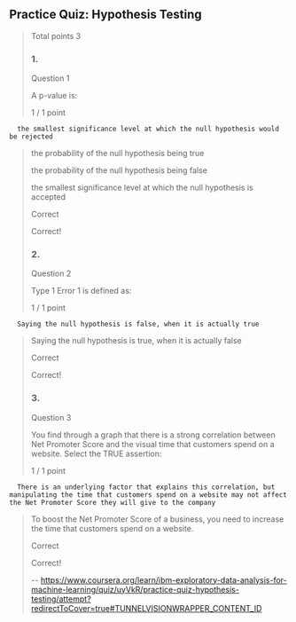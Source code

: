 ## Practice Quiz: Hypothesis Testing
> 
> Total points 3
> 
> ### 1.
> 
> Question 1
> 
> A p-value is:
> 
> 1 / 1 point
> 

      the smallest significance level at which the null hypothesis would be rejected 
> 
>  the probability of the null hypothesis being true 
> 
>  the probability of the null hypothesis being false 
> 
>  the smallest significance level at which the null hypothesis is accepted 
> 
> Correct
> 
> Correct!
> 
> ### 2.
> 
> Question 2
> 
> Type 1 Error 1 is defined as:
> 
> 1 / 1 point
> 

      Saying the null hypothesis is false, when it is actually true 
> 
>  Saying the null hypothesis is true, when it is actually false 
> 
> Correct
> 
> Correct!
> 
> ### 3.
> 
> Question 3
> 
> You find through a graph that there is a strong correlation between Net Promoter Score and the visual time that customers spend on a website. Select the TRUE assertion:
> 
> 1 / 1 point
> 

      There is an underlying factor that explains this correlation, but manipulating the time that customers spend on a website may not affect the Net Promoter Score they will give to the company 
> 
>  To boost the Net Promoter Score of a business, you need to increase the time that customers spend on a website. 
> 
> Correct
> 
> Correct!
>
> -- https://www.coursera.org/learn/ibm-exploratory-data-analysis-for-machine-learning/quiz/uyVkR/practice-quiz-hypothesis-testing/attempt?redirectToCover=true#TUNNELVISIONWRAPPER_CONTENT_ID
